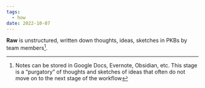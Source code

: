 ```yaml
---
tags:
  - how
date: 2022-10-07
---
```


**Raw** is unstructured, written down thoughts, ideas, sketches in PKBs by team members[^202210072158-1].

[^202210072158-1]: Notes can be stored in Google Docs, Evernote, Obsidian, etc. This stage is a “purgatory” of thoughts and sketches of ideas that often do not move on to the next stage of the workflow
